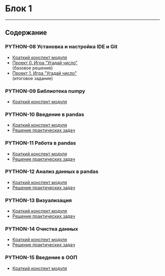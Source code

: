 # Блок 1

---

## Содержание

### PYTHON-08 Установка и настройка IDE и Git

* [Краткий конспект модуля](/synopsis/block_1/PYTHON-08/01_python-08.ipynb)
* [Проект 0. Игра "Угадай число"](/project_1)<br>(базовое решение)
* [Проект 1. Игра "Угадай число"](/project_1)<br>(итоговое задание)

### PYTHON-09 Библиотека numpy

* [Краткий конспект модуля](/synopsis/block_1/PYTHON-09/01_python-09.ipynb)

### PYTHON-10 Введение в pandas

* [Краткий конспект модуля](/synopsis/block_1/PYTHON-10/01_python_10_theory.ipynb)
* [Решение практических задач](/synopsis/block_1/PYTHON-10/01_python_10_practice.ipynb)

### PYTHON-11 Работа в pandas

* [Краткий конспект модуля](/synopsis/block_1/PYTHON-11/01_python_11_theory.ipynb)
* [Решение практических задач](/synopsis/block_1/PYTHON-11/01_python_11_practice.ipynb)

### PYTHON-12 Анализ данных в pandas

* [Краткий конспект модуля](/synopsis/block_1/PYTHON-12/01_python_12_theory.ipynb)
* [Решение практических задач](/synopsis/block_1/PYTHON-12/01_python_12_practice.ipynb)

### PYTHON-13 Визуализация

* [Краткий конспект модуля](/synopsis/block_1/PYTHON-13/01_python_13_theory.ipynb)
* [Решение практических задач](/synopsis/block_1/PYTHON-13/01_python_13_practice.ipynb)

### PYTHON-14 Очистка данных

* [Краткий конспект модуля](/synopsis/block_1/PYTHON-14/01_python_14_theory.ipynb)
* [Решение практических задач](/synopsis/block_1/PYTHON-14/01_python_14_practice.ipynb)

### PYTHON-15 Введение в ООП

* [Краткий конспект модуля](/synopsis/block_1/PYTHON-15/01_python_15_theory.ipynb)


